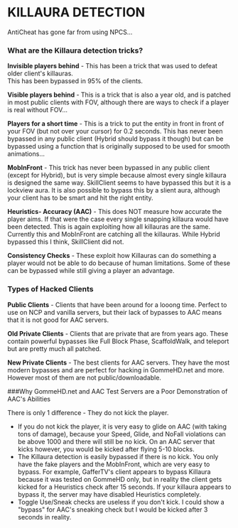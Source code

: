 # KILLAURA DETECTION
AntiCheat has gone far from using NPCS...

### What are the Killaura detection tricks?
**Invisible players behind** - This has been a trick that was used to defeat older client's killauras.  
This has been bypassed in 95% of the clients.

**Visible players behind** - This is a trick that is also a year old, and is patched in most public clients with FOV,
although there are ways to check if a player is real without FOV...

**Players for a short time** - This is a trick to put the entity in front in front of your FOV (but not over your
cursor) for 0.2 seconds. This has never been bypassed in any public client (Hybrid should bypass it though)
but can be bypassed using a function that is originally supposed to be used for smooth animations...

**MobInFront** - This trick has never been bypassed in any public client (except for Hybrid), but is very simple 
because almost every single killaura is designed the same way. SkillClient seems to have bypassed this but
it is a lockview aura. It is also possible to bypass this by a slient aura, although your client has to be smart
and hit the right entity.

**Heuristics- Accuracy (AAC)** - This does NOT measure how accurate the player aims. If that were the case every 
single snapping killaura would have been detected. This is again exploiting how all killauras are the same.
Currently this and MobInFront are catching all the killauras. While Hybrid bypassed this I think, SkillClient
did not.

**Consistency Checks** - These exploit how Killauras can do something a player would not be able to do 
because of human limitations. Some of these can be bypassed while still giving a player an advantage.

### Types of Hacked Clients
**Public Clients** - Clients that have been around for a looong time. Perfect to use on NCP and vanilla servers,
but their lack of bypasses to AAC means that it is not good for AAC servers.

**Old Private Clients** - Clients that are private that are from years ago. These contain powerful bypasses
like Full Block Phase, ScaffoldWalk, and teleport but are pretty much all patched.

**New Private Clients** - The best clients for AAC servers. They have the most modern bypasses and are perfect
for hacking in GommeHD.net and more. However most of them are not public/downloadable.

###Why GommeHD.net and AAC Test Servers are a Poor Demonstration of AAC's Abilities

There is only 1 difference - They do not kick the player.

- If you do not kick the player, it is very easy to glide on AAC (with taking tons of damage), because your Speed, Glide, and NoFall violations can be above 1000 and there will still be no kick. On an AAC server that kicks however, you would be kicked after flying 5-10 blocks.
- The Killaura detection is easily bypassed if there is no kick. You only have the fake players and the MobInFront, which are very easy to bypass. For example, GafferTV's client appears to bypass Killaura because it was tested on GommeHD only, but in reality the client gets kicked for a Heuristics check after 15 seconds. If your killaura appears to bypass it, the server may have disabled Heuristics completely.
- Toggle Use/Sneak checks are useless if you don't kick. I could show a "bypass" for AAC's sneaking check but I would be kicked after 3 seconds in reality.
